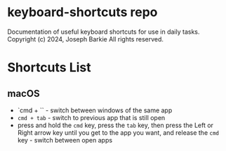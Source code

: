 # keyboard-shortcuts repo
Documentation of useful keyboard shortcuts for use in daily tasks.
Copyright (c) 2024, Joseph Barkie
All rights reserved.
# Shortcuts List
## macOS
* `cmd + \`` - switch between windows of the same app
* `cmd + tab` - switch to previous app that is still open
* press and hold the `cmd` key, press the `tab` key, then press the Left or Right arrow key until you get to the app you want, and release the `cmd` key - switch between open apps
